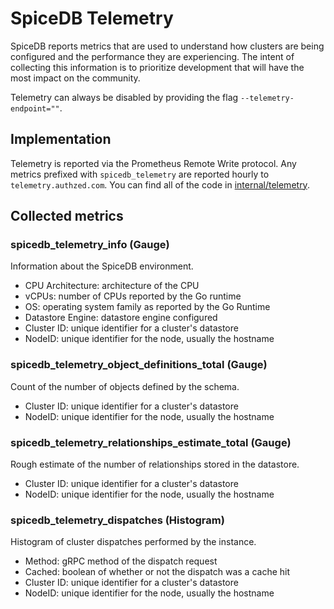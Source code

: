 # SpiceDB Telemetry

SpiceDB reports metrics that are used to understand how clusters are being configured and the performance they are experiencing.
The intent of collecting this information is to prioritize development that will have the most impact on the community.

Telemetry can always be disabled by providing the flag `--telemetry-endpoint=""`.

## Implementation

Telemetry is reported via the Prometheus Remote Write protocol.
Any metrics prefixed with `spicedb_telemetry` are reported hourly to `telemetry.authzed.com`.
You can find all of the code in [internal/telemetry][telemetry-package].

[telemetry-package]: https://github.com/zapravila/spicedb/tree/main/internal/telemetry

## Collected metrics

### spicedb_telemetry_info (Gauge)

Information about the SpiceDB environment.

- CPU Architecture: architecture of the CPU
- vCPUs: number of CPUs reported by the Go runtime
- OS: operating system family as reported by the Go Runtime
- Datastore Engine: datastore engine configured
- Cluster ID: unique identifier for a cluster's datastore
- NodeID: unique identifier for the node, usually the hostname

### spicedb_telemetry_object_definitions_total (Gauge)

Count of the number of objects defined by the schema.

- Cluster ID: unique identifier for a cluster's datastore
- NodeID: unique identifier for the node, usually the hostname

### spicedb_telemetry_relationships_estimate_total (Gauge)

Rough estimate of the number of relationships stored in the datastore.

- Cluster ID: unique identifier for a cluster's datastore
- NodeID: unique identifier for the node, usually the hostname

### spicedb_telemetry_dispatches (Histogram)

Histogram of cluster dispatches performed by the instance.

- Method: gRPC method of the dispatch request
- Cached: boolean of whether or not the dispatch was a cache hit
- Cluster ID: unique identifier for a cluster's datastore
- NodeID: unique identifier for the node, usually the hostname
